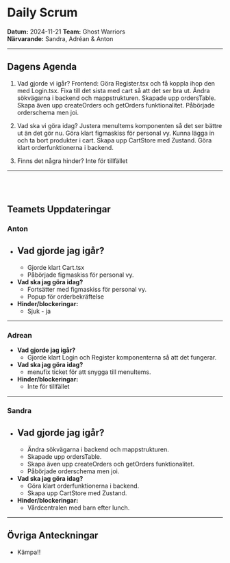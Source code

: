 # Daily Scrum

**Datum:** 2024-11-21
**Team:** Ghost Warriors  
**Närvarande:** Sandra, Adréan & Anton

---

## Dagens Agenda

1. Vad gjorde vi igår?
  Frontend: Göra Register.tsx och få koppla ihop den med Login.tsx.
  Fixa till det sista med cart så att det ser bra ut.
  Ändra sökvägarna i backend och mappstrukturen.
  Skapade upp ordersTable.
  Skapa även upp createOrders och getOrders funktionalitet.
  Påbörjade orderschema men joi.

1. Vad ska vi göra idag?
   Justera menuItems komponenten så det ser bättre ut än det gör nu.
   Göra klart figmaskiss för personal vy.
   Kunna lägga in och ta bort produkter i cart.
   Skapa upp CartStore med Zustand.
   Göra klart orderfunktionerna i backend.
  
2. Finns det några hinder?
   Inte för tillfället

---

<br>
<br>

## Teamets Uppdateringar

### Anton

- ## **Vad gjorde jag igår?**
  - Gjorde klart Cart.tsx
  - Påbörjade figmaskiss för personal vy.
- **Vad ska jag göra idag?**
  - Fortsätter med figmaskiss för personal vy.
  - Popup för orderbekräftelse
- **Hinder/blockeringar:**
  - Sjuk - ja

---

### Adrean

- **Vad gjorde jag igår?**
  - Gjorde klart Login och Register komponenterna så att det fungerar.
- **Vad ska jag göra idag?**
  - menufix ticket för att snygga till menuItems.
- **Hinder/blockeringar:**
  - Inte för tillfället

---

### Sandra

- ## **Vad gjorde jag igår?**
   - Ändra sökvägarna i backend och mappstrukturen.
   - Skapade upp ordersTable.
   - Skapa även upp createOrders och getOrders funktionalitet.
   - Påbörjade orderschema men joi.
- **Vad ska jag göra idag?**
  -  Göra klart orderfunktionerna i backend.
  -  Skapa upp CartStore med Zustand.
- **Hinder/blockeringar:**
  - Vårdcentralen med barn efter lunch.

---

## Övriga Anteckningar

- Kämpa!!
